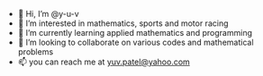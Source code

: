 - 👋 Hi, I’m @y-u-v
- 👀 I’m interested in mathematics, sports and motor racing
- 🌱 I’m currently learning applied mathematics and programming 
- 💞️ I’m looking to collaborate on various codes and mathematical problems
- 📫 you can reach me at yuv.patel@yahoo.com

<!---
y-u-v/y-u-v is a ✨ special ✨ repository because its `README.md` (this file) appears on your GitHub profile.
You can click the Preview link to take a look at your changes.
--->
